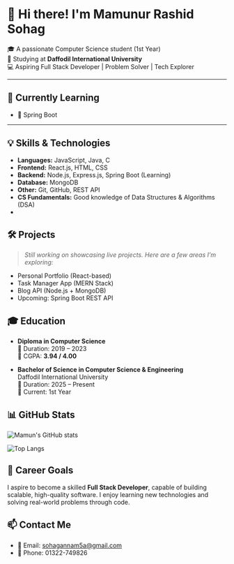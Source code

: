 # 👋 Hi there! I'm Mamunur Rashid Sohag

🎓 A passionate Computer Science student (1st Year)  
🏫 Studying at **Daffodil International University**  
💻 Aspiring Full Stack Developer | Problem Solver | Tech Explorer

---

## 🚀 Currently Learning
- 🌱 Spring Boot

---

## 💡 Skills & Technologies

- **Languages:** JavaScript, Java, C
- **Frontend:** React.js, HTML, CSS
- **Backend:** Node.js, Express.js, Spring Boot (Learning)
- **Database:** MongoDB
- **Other:** Git, GitHub, REST API
- **CS Fundamentals:** Good knowledge of Data Structures & Algorithms (DSA)
- 

## 🛠️ Projects

> *Still working on showcasing live projects. Here are a few areas I’m exploring:*

- Personal Portfolio (React-based)
- Task Manager App (MERN Stack)
- Blog API (Node.js + MongoDB)
- Upcoming: Spring Boot REST API

## 🎓 Education

- **Diploma in Computer Science**  
  📅 Duration: 2019 – 2023  
  🎯 CGPA: **3.94 / 4.00**

- **Bachelor of Science in Computer Science & Engineering**  
  Daffodil International University  
  📅 Duration: 2025 – Present  
  📍 Current: 1st Year



## 📊 GitHub Stats

![Mamun's GitHub stats](https://github-readme-stats.vercel.app/api?username=sohagannamA&show_icons=true&theme=radical)

![Top Langs](https://github-readme-stats.vercel.app/api/top-langs/?username=sohagannamA&layout=compact&theme=radical)



## 🎯 Career Goals

I aspire to become a skilled **Full Stack Developer**, capable of building scalable, high-quality software. I enjoy learning new technologies and solving real-world problems through code.



## 📫 Contact Me

- 📧 Email: [sohagannam5a@gmail.com](mailto:sohagannam5a@gmail.com)
- 📱 Phone: 01322-749826

